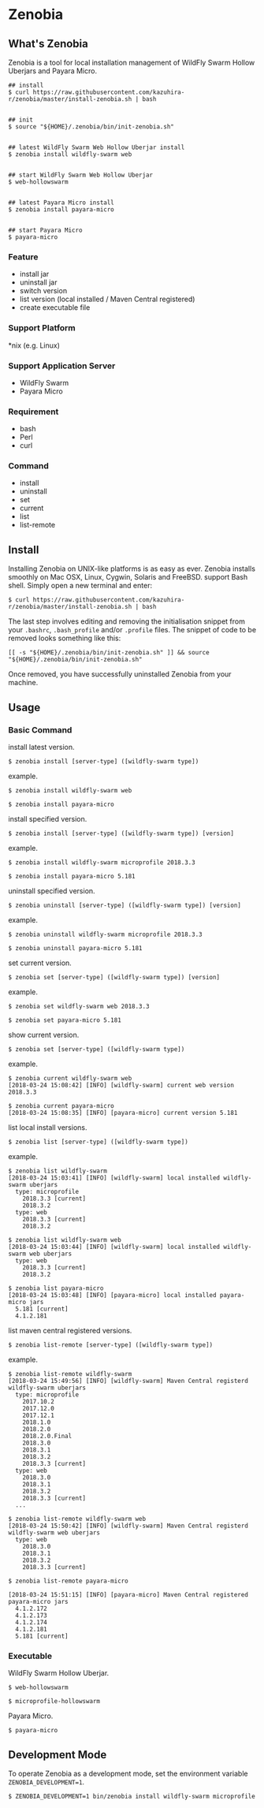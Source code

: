 # Zenobia

## What's Zenobia
Zenobia is a tool for local installation management of WildFly Swarm Hollow Uberjars and Payara Micro.

```shellscript
## install
$ curl https://raw.githubusercontent.com/kazuhira-r/zenobia/master/install-zenobia.sh | bash


## init
$ source "${HOME}/.zenobia/bin/init-zenobia.sh"


## latest WildFly Swarm Web Hollow Uberjar install
$ zenobia install wildfly-swarm web


## start WildFly Swarm Web Hollow Uberjar
$ web-hollowswarm


## latest Payara Micro install
$ zenobia install payara-micro


## start Payara Micro
$ payara-micro
```


### Feature
- install jar
- uninstall jar
- switch version
- list version (local installed / Maven Central registered)
- create executable file

### Support Platform
*nix (e.g. Linux)

### Support Application Server
- WildFly Swarm
- Payara Micro

### Requirement
- bash
- Perl
- curl

### Command
- install
- uninstall
- set
- current
- list
- list-remote

## Install
Installing Zenobia on UNIX-like platforms is as easy as ever. Zenobia installs smoothly on Mac OSX, Linux, Cygwin, Solaris and FreeBSD. support Bash shell.
Simply open a new terminal and enter:
```shellscript
$ curl https://raw.githubusercontent.com/kazuhira-r/zenobia/master/install-zenobia.sh | bash
```

The last step involves editing and removing the initialisation snippet from your `.bashrc`, `.bash_profile` and/or `.profile` files.  The snippet of code to be removed looks something like this:
```shellscript
[[ -s "${HOME}/.zenobia/bin/init-zenobia.sh" ]] && source "${HOME}/.zenobia/bin/init-zenobia.sh"
```
Once removed, you have successfully uninstalled Zenobia from your machine.

## Usage
### Basic Command
install latest version.
```shellscript
$ zenobia install [server-type] ([wildfly-swarm type])
```

example.
```shellscript
$ zenobia install wildfly-swarm web

$ zenobia install payara-micro
```

install specified version.
```shellscript
$ zenobia install [server-type] ([wildfly-swarm type]) [version]
```

example.
```shellscript
$ zenobia install wildfly-swarm microprofile 2018.3.3

$ zenobia install payara-micro 5.181
```

uninstall specified version.
```shellscript
$ zenobia uninstall [server-type] ([wildfly-swarm type]) [version]
```

example.
```shellscript
$ zenobia uninstall wildfly-swarm microprofile 2018.3.3

$ zenobia uninstall payara-micro 5.181
```

set current version.
```shellscript
$ zenobia set [server-type] ([wildfly-swarm type]) [version]
```

example.
```shellscript
$ zenobia set wildfly-swarm web 2018.3.3

$ zenobia set payara-micro 5.181
```

show current version.
```shellscript
$ zenobia set [server-type] ([wildfly-swarm type])
```

example.
```shellscript
$ zenobia current wildfly-swarm web
[2018-03-24 15:08:42] [INFO] [wildfly-swarm] current web version 2018.3.3

$ zenobia current payara-micro
[2018-03-24 15:08:35] [INFO] [payara-micro] current version 5.181
```

list local install versions.
```shellscript
$ zenobia list [server-type] ([wildfly-swarm type])
```

example.
```shellscript
$ zenobia list wildfly-swarm
[2018-03-24 15:03:41] [INFO] [wildfly-swarm] local installed wildfly-swarm uberjars
  type: microprofile
    2018.3.3 [current]
    2018.3.2
  type: web
    2018.3.3 [current]
    2018.3.2

$ zenobia list wildfly-swarm web
[2018-03-24 15:03:44] [INFO] [wildfly-swarm] local installed wildfly-swarm web uberjars
  type: web
    2018.3.3 [current]
    2018.3.2

$ zenobia list payara-micro
[2018-03-24 15:03:48] [INFO] [payara-micro] local installed payara-micro jars
  5.181 [current]
  4.1.2.181
```

list maven central registered versions.
```shellscript
$ zenobia list-remote [server-type] ([wildfly-swarm type])
```

example.
```shellscript
$ zenobia list-remote wildfly-swarm
[2018-03-24 15:49:56] [INFO] [wildfly-swarm] Maven Central registerd wildfly-swarm uberjars
  type: microprofile
    2017.10.2
    2017.12.0
    2017.12.1
    2018.1.0
    2018.2.0
    2018.2.0.Final
    2018.3.0
    2018.3.1
    2018.3.2
    2018.3.3 [current]
  type: web
    2018.3.0
    2018.3.1
    2018.3.2
    2018.3.3 [current]
  ...

$ zenobia list-remote wildfly-swarm web
[2018-03-24 15:50:42] [INFO] [wildfly-swarm] Maven Central registerd wildfly-swarm web uberjars
  type: web
    2018.3.0
    2018.3.1
    2018.3.2
    2018.3.3 [current]

$ zenobia list-remote payara-micro

[2018-03-24 15:51:15] [INFO] [payara-micro] Maven Central registered payara-micro jars
  4.1.2.172
  4.1.2.173
  4.1.2.174
  4.1.2.181
  5.181 [current]
```

### Executable
WildFly Swarm Hollow Uberjar.
```shellscript
$ web-hollowswarm

$ microprofile-hollowswarm
```

Payara Micro.
```shellscript
$ payara-micro
```

## Development Mode
To operate Zenobia as a development mode, set the environment variable `ZENOBIA_DEVELOPMENT=1`.
```shellscript
$ ZENOBIA_DEVELOPMENT=1 bin/zenobia install wildfly-swarm microprofile
```
